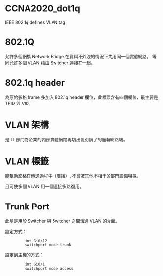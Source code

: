 # CCNA2020_dot1q
IEEE 802.1q defines VLAN tag

# 802.1Q

允許多個網橋 Network Bridge 在資料不外洩的情況下共用同一個實體網路。
等同允許多個 VLAN 藉由 Switcher 連接在一起。

# 802.1q header

為原始影格 frame 多加入 802.1q header 欄位，此標頭含有四個欄位，最主要是 TPID 與 VID。

# VLAN 架構

是 IT 部門為企業的內部實體網路再切出個別讀了的邏輯網路端。

# VLAN 標籤

能幫助影格在傳送過程中（廣播）, 不會被其他不相干的部門設備嗅探。

且可使多個 VLAN 用一個連接多路復用。

# Trunk Port

此阜是用於 Switcher 與 Switcher 之間溝通 VLAN 的介面。

設定方式：


             int Gi0/12
             switchport mode trunk


設定到主機的方式：


             int Gi0/1
             switchport mode access
